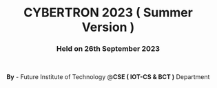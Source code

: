 <center> 

 <h1>CYBERTRON 2023 ( Summer Version )</h1>

</center>

<center> 

 <h3>Held on 26th September 2023</h3> 

</center>

<br>

<center> 

 <p><strong>By</strong> - Future Institute of Technology @<strong>CSE ( IOT-CS & BCT )</strong> Department</p> 
 
</center>